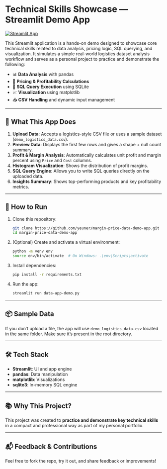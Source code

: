 
# Technical Skills Showcase — Streamlit Demo App

[![Streamlit App](https://img.shields.io/badge/Live%20App-Click%20to%20View-brightgreen?style=for-the-badge&logo=streamlit)](https://margin-price-data-demo-app-dah8v5gx8khbx4xtzopbxd.streamlit.app/)

This Streamlit application is a hands-on demo designed to showcase core technical skills related to data analysis, pricing logic, SQL querying, and visualization. It simulates a simple real-world logistics dataset analysis workflow and serves as a personal project to practice and demonstrate the following:

- 📊 **Data Analysis** with pandas
- 💸 **Pricing & Profitability Calculations**
- 🧠 **SQL Query Execution** using SQLite
- 📈 **Visualization** using matplotlib
- 📥 **CSV Handling** and dynamic input management

---

## 🚀 What This App Does

1. **Upload Data**: Accepts a logistics-style CSV file or uses a sample dataset (`demo_logistics_data.csv`).
2. **Preview Data**: Displays the first few rows and gives a shape + null count summary.
3. **Profit & Margin Analysis**: Automatically calculates unit profit and margin percent using `Price` and `Cost` columns.
4. **Histogram Visualization**: Shows the distribution of profit margins.
5. **SQL Query Engine**: Allows you to write SQL queries directly on the uploaded data.
6. **Insights Summary**: Shows top-performing products and key profitability metrics.

---

## 📂 How to Run

1. Clone this repository:
   ```bash
   git clone https://github.com/yeuner/margin-price-data-demo-app.git
   cd margin-price-data-demo-app
   ```

2. (Optional) Create and activate a virtual environment:
   ```bash
   python -m venv env
   source env/bin/activate  # On Windows: .\env\Scripts\activate
   ```

3. Install dependencies:
   ```bash
   pip install -r requirements.txt
   ```

4. Run the app:
   ```bash
   streamlit run data-app-demo.py
   ```

---

## 📦 Sample Data

If you don’t upload a file, the app will use `demo_logistics_data.csv` located in the same folder. Make sure it’s present in the root directory.

---

## 🛠️ Tech Stack

- **Streamlit**: UI and app engine
- **pandas**: Data manipulation
- **matplotlib**: Visualizations
- **sqlite3**: In-memory SQL engine

---

## 📚 Why This Project?

This project was created to **practice and demonstrate key technical skills** in a compact and professional way as part of my personal portfolio.

---

## 📬 Feedback & Contributions

Feel free to fork the repo, try it out, and share feedback or improvements!
